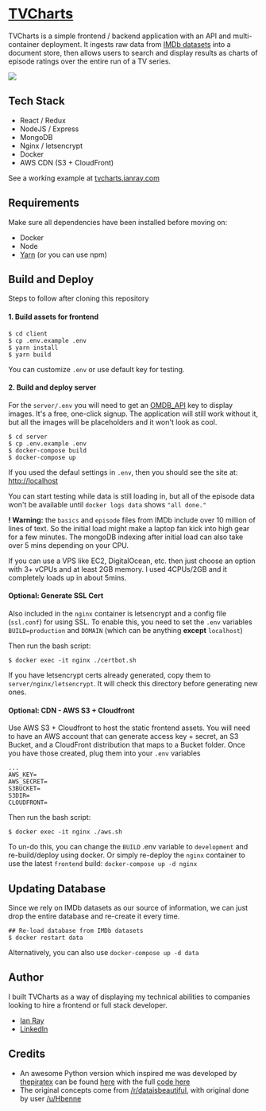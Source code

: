 # [TVCharts](https://tvcharts.ianray.com/)

TVCharts is a simple frontend / backend application with an API and multi-container deployment. It ingests raw data from [IMDb datasets](https://www.imdb.com/interfaces/) into a document store, then allows users to search and display results as charts of episode ratings over the entire run of a TV series.

![](https://raw.githubusercontent.com/ianthekid/tvcharts/master/client/preview.webp)

## Tech Stack

* React / Redux
* NodeJS / Express
* MongoDB
* Nginx / letsencrypt
* Docker
* AWS CDN (S3 + CloudFront)

See a working example at [tvcharts.ianray.com](https://tvcharts.ianray.com/)

## Requirements

Make sure all dependencies have been installed before moving on:

* Docker
* Node
* [Yarn](https://yarnpkg.com/en/docs/install) (or you can use npm)

## Build and Deploy

Steps to follow after cloning this repository

#### 1. Build assets for frontend
```shell
$ cd client
$ cp .env.example .env
$ yarn install
$ yarn build
```

You can customize `.env` or use default key for testing.

#### 2. Build and deploy server

For the `server/.env` you will need to get an [OMDB_API](http://www.omdbapi.com/apikey.aspx) key to display images. It's a free, one-click signup. The application will still work without it, but all the images will be placeholders and it won't look as cool.

```shell
$ cd server
$ cp .env.example .env
$ docker-compose build
$ docker-compose up
```

If you used the defaul settings in `.env`, then you should see the site at: [http://localhost](http://localhost)

You can start testing while data is still loading in, but all of the episode data won't be available until `docker logs data` shows `"all done."`

**! Warning:** the `basics` and `episode` files from IMDb include over 10 million of lines of text. So the initial load might make a laptop fan kick into high gear for a few minutes. The mongoDB indexing after initial load can also take over 5 mins depending on your CPU.

If you can use a VPS like EC2, DigitalOcean, etc. then just choose an option with 3+ vCPUs and at least 2GB memory. I used 4CPUs/2GB and it completely loads up in about 5mins.

#### Optional: Generate SSL Cert

Also included in the `nginx` container is letsencrypt and a config file (`ssl.conf`) for using SSL. To enable this, you need to set the `.env` variables `BUILD=production` and `DOMAIN` (which can be anything **except** `localhost`)

Then run the bash script:

```shell
$ docker exec -it nginx ./certbot.sh
```

If you have letsencrypt certs already generated, copy them to `server/nginx/letsencrypt`. It will check this directory before generating new ones.

#### Optional: CDN - AWS S3 + Cloudfront

Use AWS S3 + Cloudfront to host the static frontend assets. You will need to have an AWS account that can generate access key + secret, an S3 Bucket, and a CloudFront distribution that maps to a Bucket folder. Once you have those created, plug them into your `.env` variables

```
...
AWS_KEY=
AWS_SECRET=
S3BUCKET=
S3DIR=
CLOUDFRONT=
```

Then run the bash script:

```shell
$ docker exec -it nginx ./aws.sh
```

To un-do this, you can change the `BUILD` .env variable to `development` and re-build/deploy using docker. Or simply re-deploy the `nginx` container to use the latest `frontend` build: `docker-compose up -d nginx`

## Updating Database

Since we rely on IMDb datasets as our source of information, we can just drop the entire database and re-create it every time.

```shell
## Re-load database from IMDb datasets
$ docker restart data
```

Alternatively, you can also use `docker-compose up -d data`

## Author

I built TVCharts as a way of displaying my technical abilities to companies looking to hire a frontend or full stack developer.

* [Ian Ray](https://ianray.com/)
* [LinkedIn](https://www.linkedin.com/in/ianrray/)

## Credits

 * An awesome Python version which inspired me was developed by [thepiratex](https://github.com/thepiratex) can be found [here](https://dataiszen.com/app/tvshow) with the full [code here](https://github.com/thepiratex/tvshow)
 * The original concepts come from [/r/dataisbeautiful](https://www.reddit.com/r/dataisbeautiful/), with original done by user [/u/Hbenne](https://www.reddit.com/user/Hbenne)